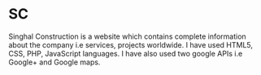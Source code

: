 # SC
Singhal Construction is a website which contains complete information about the company i.e services, projects worldwide. I have used HTML5, CSS, PHP, JavaScript languages. I have also used two google APIs i.e Google+ and Google maps.

